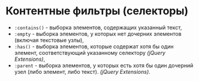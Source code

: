 # Контентные фильтры (селекторы)

- `:contains()` - выборка элементов, содержащих указанный текст,
- `:empty` - выборка элементов, у которых нет дочерних элементов (включая текстовые узлы),
- `:has()` - выборка элементов, которые содержат хотя бы один элемент, соответствующий указанному селектору *(jQuery Extensions)*,
- `:parent` - выборка элементов, у которых есть хотя бы один дочерний узел (либо элемент, либо текст). *(jQuery Extensions)*.

